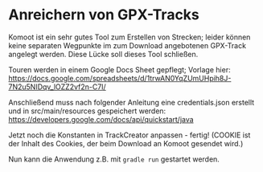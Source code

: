 # Anreichern von GPX-Tracks
Komoot ist ein sehr gutes Tool zum Erstellen von Strecken; leider können keine separaten Wegpunkte im zum  Download angebotenen GPX-Track angelegt werden. Diese Lücke soll dieses Tool schließen.

Touren werden in einem Google Docs Sheet gepflegt; Vorlage hier: https://docs.google.com/spreadsheets/d/1trwAN0YqZUmUHpih8J-7N2u5NIDqv_lOZZ2vf2n-C7I/

Anschließend muss nach folgender Anleitung eine credentials.json erstellt und in src/main/resources gespeichert werden: https://developers.google.com/docs/api/quickstart/java

Jetzt noch die Konstanten in TrackCreator anpassen - fertig! (COOKIE ist der Inhalt des Cookies, der beim Download an Komoot gesendet wird.)

Nun kann die Anwendung z.B. mit ```gradle run``` gestartet werden.
